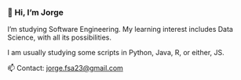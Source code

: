 ### 👋 Hi, I’m Jorge

I’m studying Software Engineering. My learning interest includes Data Science, with all its possibilities.

I am usually studying some scripts in Python, Java, R, or either, JS.

📫 Contact: jorge.fsa23@gmail.com
